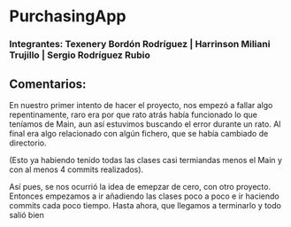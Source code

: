 # PurchasingApp

### Integrantes: Texenery Bordón Rodríguez | Harrinson Miliani Trujillo | Sergio Rodríguez Rubio

## Comentarios:

En nuestro primer intento de hacer el proyecto, nos empezó a fallar algo repentinamente, raro era por que rato atrás había funcionado lo que
teníamos de Main, aun así estuvimos buscando el error durante un rato. Al final era algo relacionado con algún fichero, que se había cambiado
de directorio.

(Esto ya habiendo tenido todas las clases casi termiandas menos el Main y con al menos 4 commits realizados).

Así pues, se nos ocurrió la idea de emepzar de cero, con otro proyecto. Entonces empezamos a ir añadiendo las clases poco a poco e ir haciendo commits
cada poco tiempo. Hasta ahora, que llegamos a terminarlo y todo salió bien
